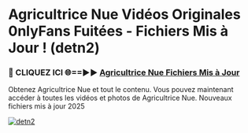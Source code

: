# Agricultrice Nue Vidéos Originales 0nlyFans Fuitées - Fichiers Mis à Jour ! (detn2)

<h3>🔴 CLIQUEZ ICI 🌐==►► <a href="https://tinyurl.com/2pmr4ezf" rel="nofollow">Agricultrice Nue Fichiers Mis à Jour</a></h3>

Obtenez Agricultrice Nue et tout le contenu. Vous pouvez maintenant accéder à toutes les vidéos et photos de Agricultrice Nue. Nouveaux fichiers mis à jour 2025

[![detn2](https://i.imgur.com/6SNvagu.gif)](https://tinyurl.com/2pmr4ezf)
